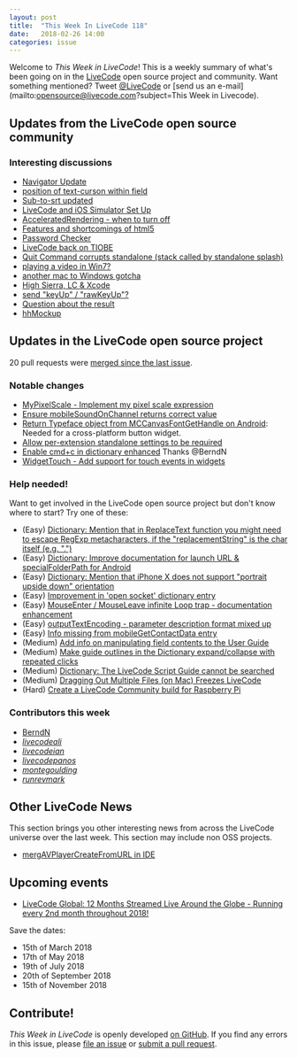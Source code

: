 ```yaml
---
layout: post
title:  "This Week In LiveCode 118"
date:   2018-02-26 14:00
categories: issue
---
```


Welcome to *This Week in LiveCode*!  This is a weekly summary of what's been
going on in the [LiveCode](https://livecode.com/) open source project and
community.  Want something mentioned?  Tweet
[@LiveCode](https://twitter.com/LiveCode) or
[send us an e-mail](mailto:opensource@livecode.com?subject=This Week in Livecode).

## Updates from the LiveCode open source community

<!---
### News & blog posts

- [LiveCode 9 - The final preview](https://livecode.com/livecode-9-the-final-preview/)
--->



### Interesting discussions

- [Navigator Update](https://www.mail-archive.com/use-livecode@lists.runrev.com/msg93013.html)
- [position of text-curson within field](https://www.mail-archive.com/use-livecode@lists.runrev.com/msg92884.html)
- [Sub-to-srt updated](https://www.mail-archive.com/use-livecode@lists.runrev.com/msg92888.html)
- [LiveCode and iOS Simulator Set Up](https://www.mail-archive.com/use-livecode@lists.runrev.com/msg92905.html)
- [AcceleratedRendering - when to turn off](https://www.mail-archive.com/use-livecode@lists.runrev.com/msg92912.html)
- [Features and shortcomings of html5](https://www.mail-archive.com/use-livecode@lists.runrev.com/msg92915.html)
- [Password Checker](https://www.mail-archive.com/use-livecode@lists.runrev.com/msg92986.html)
- [LiveCode back on TIOBE](https://www.mail-archive.com/use-livecode@lists.runrev.com/msg92997.html)
- [Quit Command corrupts standalone (stack called by standalone splash)](https://www.mail-archive.com/use-livecode@lists.runrev.com/msg92999.html)
- [playing a video in Win7?](https://www.mail-archive.com/use-livecode@lists.runrev.com/msg93002.html)
- [another mac to Windows gotcha](https://www.mail-archive.com/use-livecode@lists.runrev.com/msg93004.html)
- [High Sierra, LC & Xcode](https://www.mail-archive.com/use-livecode@lists.runrev.com/msg93027.html)
- [send "keyUp" / "rawKeyUp"?](https://www.mail-archive.com/use-livecode@lists.runrev.com/msg93028.html)
- [Question about the result](https://www.mail-archive.com/use-livecode@lists.runrev.com/msg93031.html)
- [hhMockup](https://www.mail-archive.com/use-livecode@lists.runrev.com/msg93056.html)


## Updates in the LiveCode open source project

20 pull requests were [merged since the last issue](https://github.com/search?utf8=✓&q=org%3Alivecode+is%3Apublic+is%3Apr+is%3Amerged+merged%3A2018-02-19..2018-02-25&type=Issues).

<!---
### New LiveCode releases

- [LiveCode 8.1.9](https://downloads.livecode.com/livecode/#8_1_9)
--->


### Notable changes

- [MyPixelScale - Implement my pixel scale expression](https://github.com/livecode/livecode/pull/6337) 
- [Ensure mobileSoundOnChannel returns correct value](https://github.com/livecode/livecode/pull/6336)
- [Return Typeface object from MCCanvasFontGetHandle on Android](https://github.com/livecode/livecode/pull/6295): Needed for a cross-platform button widget.
- [Allow per-extension standalone settings to be required](https://github.com/livecode/livecode/pull/6296)
- [Enable cmd+c in dictionary enhanced](https://github.com/livecode/livecode-ide/pull/1897) Thanks @BerndN
- [WidgetTouch - Add support for touch events in widgets](https://github.com/livecode/livecode/pull/6313)


<!---
### Bug of the week

- [Bug 20976 - setting the hidden of a range of lines works incorrectly if last line of range is empty](http://quality.livecode.com/show_bug.cgi?id=20976)

The reporter provided useful info, a detailed recipe as well as a helpful sample stack that allowed us to test and confirm the problem quickly.
--->


### Help needed!

Want to get involved in the LiveCode open source project but don't know where
to start?  Try one of these:

- (Easy) [Dictionary: Mention that in ReplaceText function you might need to escape RegExp metacharacters, if the "replacementString" is the char itself (e.g. ".")](http://quality.livecode.com/show_bug.cgi?id=20943)
- (Easy) [Dictionary: Improve documentation for launch URL & specialFolderPath for Android](http://quality.livecode.com/show_bug.cgi?id=20722)
- (Easy) [Dictionary: Mention that iPhone X does not support "portrait upside down" orientation](http://quality.livecode.com/show_bug.cgi?id=20640)
- (Easy) [Improvement in 'open socket' dictionary entry](http://quality.livecode.com/show_bug.cgi?id=19597)
- (Easy) [MouseEnter / MouseLeave infinite Loop trap - documentation enhancement](http://quality.livecode.com/show_bug.cgi?id=20529)
- (Easy) [outputTextEncoding - parameter description format mixed up](http://quality.livecode.com/show_bug.cgi?id=19351)
- (Easy) [Info missing from mobileGetContactData entry](http://quality.livecode.com/show_bug.cgi?id=20359)
- (Medium) [Add info on manipulating field contents to the User Guide](http://quality.livecode.com/show_bug.cgi?id=18990)
- (Medium) [Make guide outlines in the Dictionary expand/collapse with repeated clicks](http://quality.livecode.com/show_bug.cgi?id=18184)
- (Medium) [Dictionary: The LiveCode Script Guide cannot be searched](http://quality.livecode.com/show_bug.cgi?id=15957)
- (Medium) [Dragging Out Multiple Files (on Mac) Freezes LiveCode](http://quality.livecode.com/show_bug.cgi?id=20925)
- (Hard) [Create a LiveCode Community build for Raspberry Pi](http://forums.livecode.com/viewtopic.php?f=76&t=27912)

### Contributors this week

- [BerndN](https://github.com/BerndN)
- *[livecodeali](https://github.com/livecodeali)*
- *[livecodeian](https://github.com/livecodeian)*
- *[livecodepanos](https://github.com/livecodepanos)*
- *[montegoulding](https://github.com/montegoulding)*
- *[runrevmark](https://github.com/runrevmark)*


## Other LiveCode News

This section brings you other interesting news from across the LiveCode universe over the last week. This section may include non OSS projects.

- [mergAVPlayerCreateFromURL in IDE](https://www.mail-archive.com/use-livecode@lists.runrev.com/msg92961.html)




## Upcoming events

* [LiveCode Global: 12 Months Streamed Live Around the Globe - Running every 2nd month throughout 2018!](https://livecode.com/global/) 

Save the dates:

- 15th of March 2018
- 17th of May 2018
- 19th of July 2018
- 20th of September 2018
- 15th of November 2018


## Contribute!

*This Week in LiveCode* is openly developed
[on GitHub](https://github.com/livecode/this-week-in-livecode).
If you find any errors in this issue, please
[file an issue](https://github.com/livecode/this-week-in-livecode/issues) or
[submit a pull request](https://github.com/livecode/this-week-in-livecode/pulls).
